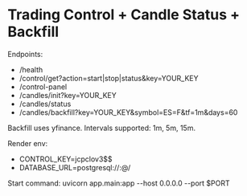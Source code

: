 
# Trading Control + Candle Status + Backfill

Endpoints:
- /health
- /control/get?action=start|stop|status&key=YOUR_KEY
- /control-panel
- /candles/init?key=YOUR_KEY
- /candles/status
- /candles/backfill?key=YOUR_KEY&symbol=ES=F&tf=1m&days=60

Backfill uses yfinance. Intervals supported: 1m, 5m, 15m.

Render env:
- CONTROL_KEY=jcpclov3$$
- DATABASE_URL=postgresql://<user>:<pass>@<host>/<db>

Start command:
uvicorn app.main:app --host 0.0.0.0 --port $PORT

